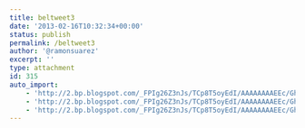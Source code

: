 ```yaml
---
title: beltweet3
date: '2013-02-16T10:32:34+00:00'
status: publish
permalink: /beltweet3
author: '@ramonsuarez'
excerpt: ''
type: attachment
id: 315
auto_import:
    - 'http://2.bp.blogspot.com/_FPIg26Z3nJs/TCp8T5oyEdI/AAAAAAAAEEc/GhW2xw5i_fk/s1600/beltweet3.jpg'
    - 'http://2.bp.blogspot.com/_FPIg26Z3nJs/TCp8T5oyEdI/AAAAAAAAEEc/GhW2xw5i_fk/s1600/beltweet3.jpg'
    - 'http://2.bp.blogspot.com/_FPIg26Z3nJs/TCp8T5oyEdI/AAAAAAAAEEc/GhW2xw5i_fk/s1600/beltweet3.jpg'
---
```

<!DOCTYPE html PUBLIC "-//W3C//DTD HTML 4.0 Transitional//EN" "http://www.w3.org/TR/REC-html40/loose.dtd">
<?xml encoding="UTF-8">
